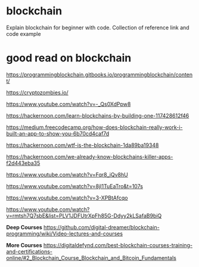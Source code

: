 # blockchain
Explain blockchain for beginner with code. Collection of reference link and code example

# good read on blockchain
https://programmingblockchain.gitbooks.io/programmingblockchain/content/

https://cryptozombies.io/

https://www.youtube.com/watch?v=-_Qs0XdPpw8

https://hackernoon.com/learn-blockchains-by-building-one-117428612f46

https://medium.freecodecamp.org/how-does-blockchain-really-work-i-built-an-app-to-show-you-6b70cd4caf7d

https://hackernoon.com/wtf-is-the-blockchain-1da89ba19348

https://hackernoon.com/we-already-know-blockchains-killer-apps-f2d443eba35

https://www.youtube.com/watch?v=Fqr8_iQv8hU

https://www.youtube.com/watch?v=8jI1TuEaTro&t=107s

https://www.youtube.com/watch?v=3-XPBtAfcqo

https://www.youtube.com/watch?v=rmtsh7Q7sbE&list=PLV1JDFUtrXpFh85G-Ddyy2kLSafaB9biQ

**Deep Courses**
https://github.com/digital-dreamer/blockchain-programming/wiki/Video-lectures-and-courses

**More Courses**
https://digitaldefynd.com/best-blockchain-courses-training-and-certifications-online/#2_Blockchain_Course_Blockchain_and_Bitcoin_Fundamentals
